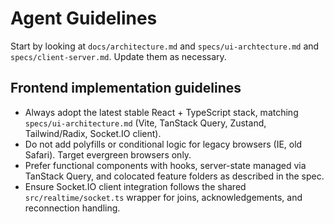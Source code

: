 # Agent Guidelines

Start by looking at `docs/architecture.md` and `specs/ui-archtecture.md` and `specs/client-server.md`. Update them as necessary.

## Frontend implementation guidelines

- Always adopt the latest stable React + TypeScript stack, matching `specs/ui-architecture.md` (Vite, TanStack Query, Zustand, Tailwind/Radix, Socket.IO client).
- Do not add polyfills or conditional logic for legacy browsers (IE, old Safari). Target evergreen browsers only.
- Prefer functional components with hooks, server-state managed via TanStack Query, and colocated feature folders as described in the spec.
- Ensure Socket.IO client integration follows the shared `src/realtime/socket.ts` wrapper for joins, acknowledgements, and reconnection handling.
